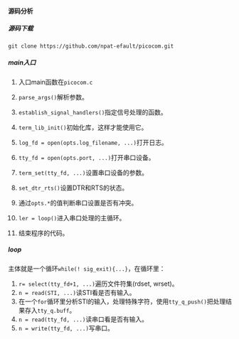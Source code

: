 #### 源码分析

##### 源码下载

```
git clone https://github.com/npat-efault/picocom.git
```

##### main入口

1. 入口main函数在`picocom.c`
2. `parse_args()`解析参数。
3. `establish_signal_handlers()`指定信号处理的函数。
4. `term_lib_init()`初始化库，这样才能使用它。
5. `log_fd = open(opts.log_filename, ...)`打开日志。
6. `tty_fd = open(opts.port, ...)`打开串口设备。
7. `term_set(tty_fd, ...)`设置串口设备的参数。
8. `set_dtr_rts()`设置DTR和RTS的状态。
9. 通过`opts.*`的值判断串口设置是否有冲突。
10. `ler = loop()`进入串口处理的主循环。

11. 结束程序的代码。

##### loop

主体就是一个循环`while(! sig_exit){...}`，在循环里：

1. `r= select(tty_fd+1, ...)`遍历文件符集(rdset, wrset)。
2. `n = read(STI, ...)`读STI看是否有输入。
3. 在一个`for`循环里分析STI的输入，处理特殊字符，使用`tty_q_push()`把处理结果存入`tty_q.buff`。
4. `n = read(tty_fd, ...)`读串口看是否有输入。
5. `n = write(tty_fd, ...)`写串口。

